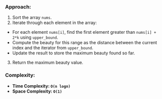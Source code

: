 ### Approach:
1. Sort the array `nums`.
2. Iterate through each element in the array:
- For each element `nums[i]`, find the first element greater than `nums[i] + 2*k` using `upper_bound`.
- Compute the beauty for this range as the distance between the current index and the iterator from `upper_bound`.
- Update the result to store the maximum beauty found so far.
3. Return the maximum beauty value.
​
### Complexity:
- **Time Complexity: `O(n logn)`**
- **Space Complexity: `O(1)`**